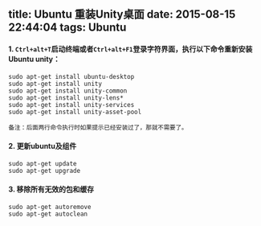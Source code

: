 title: Ubuntu 重装Unity桌面
date: 2015-08-15 22:44:04
tags: Ubuntu
---
#### 1. `Ctrl+alt+T`启动终端或者`Ctrl+alt+F1`登录字符界面，执行以下命令重新安装Ubuntu unity：
```
sudo apt-get install ubuntu-desktop
sudo apt-get install unity
sudo apt-get install unity-common
sudo apt-get install unity-lens*
sudo apt-get install unity-services
sudo apt-get install unity-asset-pool
```
`备注：后面两行命令执行时如果提示已经安装过了，那就不需要了。`
<!--more-->

#### 2. 更新ubuntu及组件
```
sudo apt-get update
sudo apt-get upgrade
```


#### 3. 移除所有无效的包和缓存
```
sudo apt-get autoremove
sudo apt-get autoclean
```

